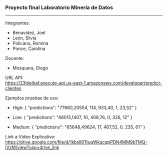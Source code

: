 ### Proyecto final Laboratorio Minería de Datos
---

Integrantes:
- Benavidez, Joel
- León, Silvia
- Policano, Romina
- Ponce, Carolina

Docente:
- Mosquera, Diego


URL API:   
https://23itieibaf.execute-api.us-east-1.amazonaws.com/developer/predict-clientes

Ejemplos pruebas de uso: 

- High:
{
  "predictions": "77660,20554, 114, 933,40, 1, 23,52"
}


- Low:
{
  "predictions": "46015,1407, 10, 409,76, 0, 326, 12"
}

- Medium:
{
  "predictions": "65648,49624, 17, 467,52, 0, 235, 61"
}


Link a Video Explicativo:
https://drive.google.com/file/d/1kbslI8TtuqWkacqpPDN4MM9bTMQ-iVzM/view?usp=drive_link
